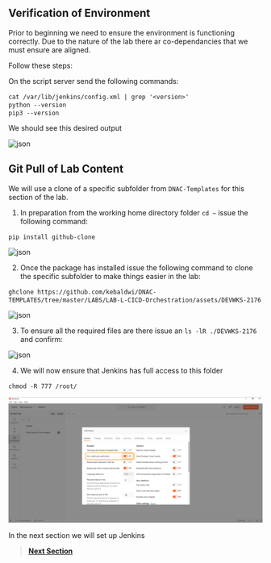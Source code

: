 ## Verification of Environment

Prior to beginning we need to ensure the environment is functioning correctly. Due to the nature of the lab there ar co-dependancies that we must ensure are aligned.

Follow these steps:

On the script server send the following commands:

```SHELL
cat /var/lib/jenkins/config.xml | grep '<version>'
python --version
pip3 --version
```
We should see this desired output

   ![json](./images/.png?raw=true "Import JSON")

## Git Pull of Lab Content

We will use a clone of a specific subfolder from `DNAC-Templates` for this section of the lab.

1. In preparation from the working home directory folder `cd ~` issue the following command:

```SHELL
pip install github-clone
```

![json](./images/gitclone.png?raw=true "IMPORT JSON")

2. Once the package has installed issue the following command to clone the specific subfolder to make things easier in the lab:

```SHELL
ghclone https://github.com/kebaldwi/DNAC-TEMPLATES/tree/master/LABS/LAB-L-CICD-Orchestration/assets/DEVWKS-2176
```

![json](./images/cloning.png?raw=true "IMPORT JSON")

3. To ensure all the required files are there issue an `ls -lR ./DEVWKS-2176` and confirm:

![json](./images/clone-dir.png?raw=true "IMPORT JSON")


4. We will now ensure that Jenkins has full access to this folder

```SHELL
chmod -R 777 /root/
```
![json](./images/Postman-Settings-SSL-Validation-On.png?raw=true "Import JSON")

In the next section we will set up Jenkins

> [**Next Section**](./05-setuplab.md)